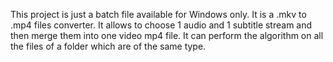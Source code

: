 This project is just a batch file available for Windows only.
It is a .mkv to .mp4 files converter. It allows to choose 1 audio and 1 subtitle stream and then merge them into one video mp4 file.
It can perform the algorithm on all the files of a folder which are of the same type.
